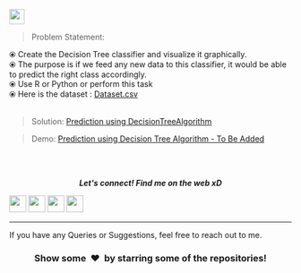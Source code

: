 <br><br>
<img height="27" src="https://img.shields.io/badge/Prediction using Decision Tree Algorithm -Level  Intermediate-orange.svg?&style=for-the-badge&logo=TheSparksFoundation&logoColor=blue"/>
<br>

> Problem Statement:
 
 ⦿ Create the Decision Tree classifier and visualize it graphically.<br>
 ⦿ The purpose is if we feed any new data to this classifier, it would be able to
   predict the right class accordingly. <br>
 ⦿ Use R or Python or perform this task<br>
 ⦿ Here is the dataset :
<a href="https://github.com/manishghoshal99/Prediction-using-Decision-Tree-Algorithm/blob/main/iris.csv">Dataset.csv</a><br><br>
> Solution:
<a href="https://github.com/manishghoshal99/Prediction-using-Decision-Tree-Algorithm/blob/main/Prediction%20using%20Decision%20Tree%20Algorithm.ipynb">Prediction using DecisionTreeAlgorithm </a>

> Demo:
<a href="...">Prediction using Decision Tree Algorithm - To Be Added</a>

<br><br>
<p align="center">
  <b><i>Let's connect! Find me on the web xD</i></b>

[<img height="30" src = "https://img.shields.io/badge/Youtube-%23E4405F.svg?&style=for-the-badge&logo=Youtube&logoColor=white">][Youtube] 
[<img height="30" src = "https://img.shields.io/badge/gmail-c14438?&style=for-the-badge&logo=gmail&logoColor=white">][gmail] 
[<img height="30" src="https://img.shields.io/badge/linkedin-blue.svg?&style=for-the-badge&logo=linkedin&logoColor=white" />][LinkedIn]
[<img height="30" src="https://img.shields.io/badge/github-black.svg?&style=for-the-badge&logo=github&logoColor=white" />][Github]
<br />
<hr />

[youtube]: https://www.youtube.com/channel/UCBY1EFXHzR7EG1kaVC73pYA
[gmail]: mailto:meloidasdragneel12@gmail.com
[linkedin]: https://www.linkedin.com/in/manish-ghoshal-454ba0205/
[github]: https://github.com/manishghoshal99



If you have any Queries or Suggestions, feel free to reach out to me.

<h3 align="center">Show some &nbsp;❤️&nbsp; by starring some of the repositories!</h3>
